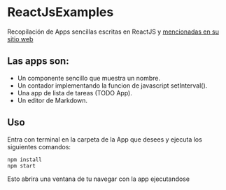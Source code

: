 # ReactJsExamples
Recopilación de Apps sencillas escritas en ReactJS y [mencionadas en su sitio web ](URL "https://facebook.github.io/react/")

## Las apps son:
* Un componente sencillo que muestra un nombre.
* Un contador implementando la funcion de javascript setInterval().
* Una app de lista de tareas (TODO App).
* Un editor de Markdown.

## Uso
Entra con terminal en la carpeta de la App que desees y ejecuta los siguientes comandos:
 ```
 npm install 
 npm start
 ```
 Esto abrira una ventana de tu navegar con la app ejecutandose